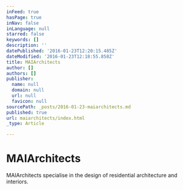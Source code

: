 ```yaml
---
inFeed: true
hasPage: true
inNav: false
inLanguage: null
starred: false
keywords: []
description: ''
datePublished: '2016-01-23T12:20:15.485Z'
dateModified: '2016-01-23T12:18:55.858Z'
title: MAIArchitects
author: []
authors: []
publisher:
  name: null
  domain: null
  url: null
  favicon: null
sourcePath: _posts/2016-01-23-maiarchitects.md
published: true
url: maiarchitects/index.html
_type: Article

---
```

# MAIArchitects

MAIArchitects specialise in the design of residential architecture and interiors.